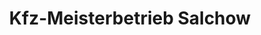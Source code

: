 ---
title: "Kfz-Meisterbetrieb Salchow"
url: /fehmarn/kfz-meisterbetrieb-salchow/
shop: Autowerkstatt
---
